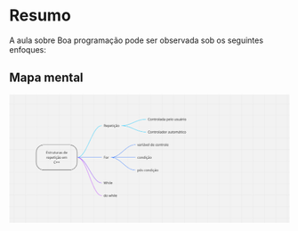 # Resumo

A aula sobre Boa programação pode ser observada sob os seguintes enfoques:

## Mapa mental

![Mapa mental da aula](../../../../../images/programacao_estruturada/pEstruturada22.png)